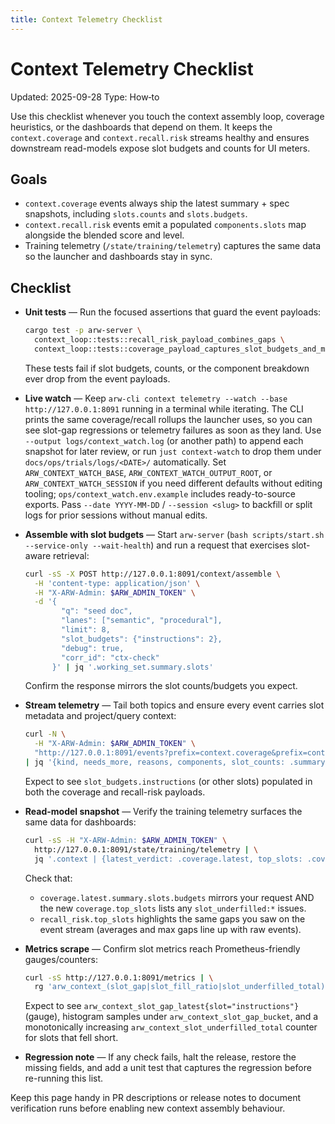 ```yaml
---
title: Context Telemetry Checklist
---
```


# Context Telemetry Checklist
Updated: 2025-09-28
Type: How‑to

Use this checklist whenever you touch the context assembly loop, coverage heuristics, or the dashboards that depend on them. It keeps the `context.coverage` and `context.recall.risk` streams healthy and ensures downstream read-models expose slot budgets and counts for UI meters.

## Goals
- `context.coverage` events always ship the latest summary + spec snapshots, including `slots.counts` and `slots.budgets`.
- `context.recall.risk` events emit a populated `components.slots` map alongside the blended score and level.
- Training telemetry (`/state/training/telemetry`) captures the same data so the launcher and dashboards stay in sync.

## Checklist

- **Unit tests** — Run the focused assertions that guard the event payloads:
  ```bash
  cargo test -p arw-server \
    context_loop::tests::recall_risk_payload_combines_gaps \
    context_loop::tests::coverage_payload_captures_slot_budgets_and_metadata
  ```
  These tests fail if slot budgets, counts, or the component breakdown ever drop from the event payloads.
- **Live watch** — Keep `arw-cli context telemetry --watch --base http://127.0.0.1:8091` running in a terminal while iterating. The CLI prints the same coverage/recall rollups the launcher uses, so you can see slot-gap regressions or telemetry failures as soon as they land. Use `--output logs/context_watch.log` (or another path) to append each snapshot for later review, or run `just context-watch` to drop them under `docs/ops/trials/logs/<DATE>/` automatically. Set `ARW_CONTEXT_WATCH_BASE`, `ARW_CONTEXT_WATCH_OUTPUT_ROOT`, or `ARW_CONTEXT_WATCH_SESSION` if you need different defaults without editing tooling; `ops/context_watch.env.example` includes ready-to-source exports. Pass `--date YYYY-MM-DD` / `--session <slug>` to backfill or split logs for prior sessions without manual edits.

- **Assemble with slot budgets** — Start `arw-server` (`bash scripts/start.sh --service-only --wait-health`) and run a request that exercises slot-aware retrieval:
  ```bash
  curl -sS -X POST http://127.0.0.1:8091/context/assemble \
    -H 'content-type: application/json' \
    -H "X-ARW-Admin: $ARW_ADMIN_TOKEN" \
    -d '{
          "q": "seed doc",
          "lanes": ["semantic", "procedural"],
          "limit": 8,
          "slot_budgets": {"instructions": 2},
          "debug": true,
          "corr_id": "ctx-check"
        }' | jq '.working_set.summary.slots'
  ```
  Confirm the response mirrors the slot counts/budgets you expect.

- **Stream telemetry** — Tail both topics and ensure every event carries slot metadata and project/query context:
  ```bash
  curl -N \
    -H "X-ARW-Admin: $ARW_ADMIN_TOKEN" \
    "http://127.0.0.1:8091/events?prefix=context.coverage&prefix=context.recall.risk&replay=3" \
  | jq '{kind, needs_more, reasons, components, slot_counts: .summary.slots.counts, slot_budgets: .summary.slots.budgets}'
  ```
  Expect to see `slot_budgets.instructions` (or other slots) populated in both the coverage and recall-risk payloads.

- **Read-model snapshot** — Verify the training telemetry surfaces the same data for dashboards:
  ```bash
  curl -sS -H "X-ARW-Admin: $ARW_ADMIN_TOKEN" \
    http://127.0.0.1:8091/state/training/telemetry | \
    jq '.context | {latest_verdict: .coverage.latest, top_slots: .coverage.top_slots, recall_rollup: .recall_risk}'
  ```
  Check that:
  - `coverage.latest.summary.slots.budgets` mirrors your request AND the new `coverage.top_slots` lists any `slot_underfilled:*` issues.
  - `recall_risk.top_slots` highlights the same gaps you saw on the event stream (averages and max gaps line up with raw events).

- **Metrics scrape** — Confirm slot metrics reach Prometheus-friendly gauges/counters:
  ```bash
  curl -sS http://127.0.0.1:8091/metrics | \
    rg 'arw_context_(slot_gap|slot_fill_ratio|slot_underfilled_total)'
  ```
  Expect to see `arw_context_slot_gap_latest{slot="instructions"}` (gauge), histogram samples under `arw_context_slot_gap_bucket`, and a monotonically increasing `arw_context_slot_underfilled_total` counter for slots that fell short.

- **Regression note** — If any check fails, halt the release, restore the missing fields, and add a unit test that captures the regression before re-running this list.

Keep this page handy in PR descriptions or release notes to document verification runs before enabling new context assembly behaviour.
